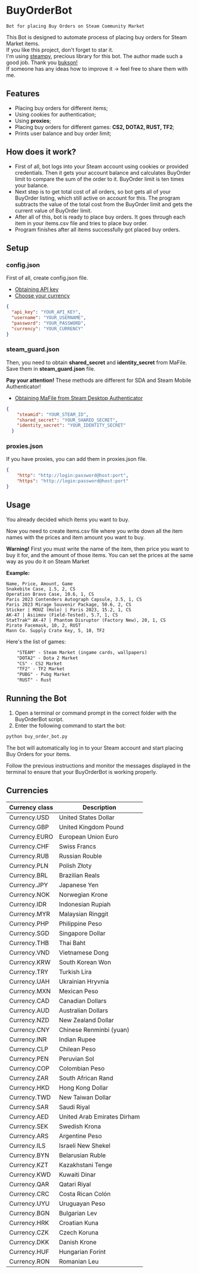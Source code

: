 # BuyOrderBot
```
Bot for placing Buy Orders on Steam Community Market
```
This Bot is designed to automate process of placing buy orders for Steam Market items.\
If you like this project, don't forget to star it.\
I'm using [steampy](https://github.com/bukson/steampy), precious library for this bot. The author made such a good job. Thank you [bukson!](https://github.com/bukson)\
If someone has any ideas how to improve it -> feel free to share them with me.

## Features
* Placing buy orders for different items;
* Using cookies for authentication;
* Using **proxies**;
* Placing buy orders for different games: **CS2, DOTA2, RUST, TF2**;
* Prints user balance and buy order limit;

## How does it work?
* First of all, bot logs into your Steam account using cookies or provided credentials. Then it gets your account balance and calculates BuyOrder limit to compare the sum of the order ​​to it. BuyOrder limit is ten times your balance.
* Next step is to get total cost of all orders, so bot gets all of your BuyOrder listing, which still active on account for this. The program subtracts the value of the total cost from the BuyOrder limit and gets the current value of BuyOrder limit.
* After all of this, bot is ready to place buy orders. It goes through each item in your items.csv file and tries to place buy order.
* Program finishes after all items successfully got placed buy orders.

## Setup

### config.json
First of all, create config.json file.
* [Obtaining API key](https://steamcommunity.com/dev/apikey)
* [Choose your currency](https://github.com/YESW0RLD/BuyOrderBot/blob/master/README.md#currencies)
```json
{
  "api_key": "YOUR_API_KEY",
  "username": "YOUR_USERNAME",
  "password": "YOUR_PASSWORD",
  "currency": "YOUR_CURRENCY"
}
```

### steam_guard.json
Then, you need to obtain **shared_secret** and **identity_secret** from MaFile. Save them in **steam_guard.json** file.

**Pay your attention!**
These methods are different for SDA and Steam Mobile Authenticator!

* [Obtaining MaFile from Steam Desktop Authenticator](https://github.com/SteamTimeIdler/stidler/wiki/Getting-your-%27shared_secret%27-code-for-use-with-Auto-Restarter-on-Mobile-Authentication#getting-shared-secret-from-steam-desktop-authenticator-windows)

```json
{
    "steamid": "YOUR_STEAM_ID",
    "shared_secret": "YOUR_SHARED_SECRET",
    "identity_secret": "YOUR_IDENTITY_SECRET"
  }
```
### proxies.json
If you have proxies, you can add them in proxies.json file.

```json
{
    "http": "http://login:password@host:port",
    "https": "http://login:password@host:port"
}
```


## Usage
You already decided which items you want to buy.

Now you need to create items.csv file where you write down all the item names with the prices and item amount you want to buy.

**Warning!**
First you must write the name of the item, then price you want to buy it for, and the amount of those items. You can set the prices at the same way as you do it on Steam Market

**Example:**
``` csv
Name, Price, Amount, Game
Snakebite Case, 1.5, 2, CS
Operation Bravo Case, 10.6, 1, CS
Paris 2023 Contenders Autograph Capsule, 3.5, 1, CS
Paris 2023 Mirage Souvenir Package, 50.6, 2, CS
Sticker | MOUZ (Holo) | Paris 2023, 15.2, 1, CS
AK-47 | Asiimov (Field-Tested), 5.7, 1, CS
StatTrak™ AK-47 | Phantom Disruptor (Factory New), 20, 1, CS
Pirate Facemask, 10, 2, RUST
Mann Co. Supply Crate Key, 5, 10, TF2
```
Here's the list of games:
```txt
    "STEAM" - Steam Market (ingame cards, wallpapers)
    "DOTA2" - Dota 2 Market
    "CS" - CS2 Market
    "TF2" - TF2 Market
    "PUBG" - Pubg Market
    "RUST" - Rust 
```

## Running the Bot
1. Open a terminal or command prompt in the correct folder with the BuyOrderBot script.
2. Enter the following command to start the bot:

```python
python buy_order_bot.py
```

The bot will automatically log in to your Steam account and start placing Buy Orders for your items.

Follow the previous instructions and monitor the messages displayed in the terminal to ensure that your BuyOrderBot is working properly.

## Currencies

| Currency class | Description                 |
| ---            | ---                         |
| Currency.USD   | United States Dollar        |
| Currency.GBP   | United Kingdom Pound        |
| Currency.EURO  | European Union Euro         |
| Currency.CHF   | Swiss Francs                |
| Currency.RUB   | Russian Rouble              |
| Currency.PLN   | Polish Złoty                |
| Currency.BRL   | Brazilian Reals             |
| Currency.JPY   | Japanese Yen                |
| Currency.NOK   | Norwegian Krone             |
| Currency.IDR   | Indonesian Rupiah           |
| Currency.MYR   | Malaysian Ringgit           |
| Currency.PHP   | Philippine Peso             |
| Currency.SGD   | Singapore Dollar            |
| Currency.THB   | Thai Baht                   |
| Currency.VND   | Vietnamese Dong             |
| Currency.KRW   | South Korean Won            |
| Currency.TRY   | Turkish Lira                |
| Currency.UAH   | Ukrainian Hryvnia           |
| Currency.MXN   | Mexican Peso                |
| Currency.CAD   | Canadian Dollars            |
| Currency.AUD   | Australian Dollars          |
| Currency.NZD   | New Zealand Dollar          |
| Currency.CNY   | Chinese Renminbi (yuan)     |
| Currency.INR   | Indian Rupee                |
| Currency.CLP   | Chilean Peso                |
| Currency.PEN   | Peruvian Sol                |
| Currency.COP   | Colombian Peso              |
| Currency.ZAR   | South African Rand          |
| Currency.HKD   | Hong Kong Dollar            |
| Currency.TWD   | New Taiwan Dollar           |
| Currency.SAR   | Saudi Riyal                 |
| Currency.AED   | United Arab Emirates Dirham |
| Currency.SEK   | Swedish Krona               |
| Currency.ARS   | Argentine Peso              |
| Currency.ILS   | Israeli New Shekel          |
| Currency.BYN   | Belarusian Ruble            |
| Currency.KZT   | Kazakhstani Tenge           |
| Currency.KWD   | Kuwaiti Dinar               |
| Currency.QAR   | Qatari Riyal                |
| Currency.CRC   | Costa Rican Colón           |
| Currency.UYU   | Uruguayan Peso              |
| Currency.BGN   | Bulgarian Lev               |
| Currency.HRK   | Croatian Kuna               |
| Currency.CZK   | Czech Koruna                |
| Currency.DKK   | Danish Krone                |
| Currency.HUF   | Hungarian Forint            |
| Currency.RON   | Romanian Leu                |